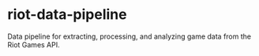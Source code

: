 # riot-data-pipeline
Data pipeline for extracting, processing, and analyzing game data from the Riot Games API. 
